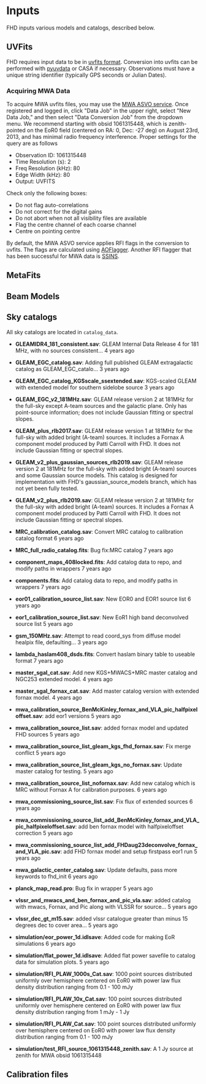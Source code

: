 # Inputs <br />
FHD inputs various models and catalogs, described below.

## UVFits <br />
FHD requires input data to be in [uvfits format](ftp://ftp.aoc.nrao.edu/pub/software/aips/TEXT/PUBL/AIPSMEM117.PDF). Conversion into uvfits can be performed with [pyuvdata](https://github.com/RadioAstronomySoftwareGroup/pyuvdata) or CASA if necessary. Observations must have a unique string identifier (typically GPS seconds or Julian Dates). 

### Acquiring MWA Data <br />
To acquire MWA uvfits files, you may use the [MWA ASVO service](https://asvo.mwatelescope.org/dashboard). Once registered and logged in, click "Data Job" in the upper right, select "New Data Job," and then select "Data Conversion Job" from the dropdown menu. We recommend starting with obsid 1061315448, which is zenith-pointed on the EoR0 field (centered on RA: 0, Dec: -27 deg) on August 23rd, 2013, and has minimal radio frequency interference. Proper settings for the query are as follows

 - Observation ID: 1061315448
 - Time Resolution (s): 2 
 - Freq Resolution (kHz): 80
 - Edge Width (kHz): 80
 - Output: UVFITS
 
Check only the following boxes:

 - Do not flag auto-correlations
 - Do not correct for the digital gains
 - Do not abort when not all visibility files are available
 - Flag the centre channel of each coarse channel
 - Centre on pointing centre

By default, the MWA ASVO service applies RFI flags in the conversion to uvfits. The flags are calculated using [AOFlagger](https://sourceforge.net/projects/aoflagger/). Another RFI flagger that has been successful for MWA data is [SSINS](https://github.com/mwilensky768/SSINS).

## MetaFits <br />

## Beam Models <br />

## Sky catalogs <br />
All sky catalogs are located in `catalog_data`.

* **GLEAMIDR4_181_consistent.sav**:	GLEAM Internal Data Release 4 for 181 MHz, with no sources consistent…	4 years ago
* **GLEAM_EGC_catalog.sav**:	Adding full published GLEAM extragalactic catalog as GLEAM_EGC_catalo…	3 years ago
* **GLEAM_EGC_catalog_KGSscale_ssextended.sav**:	KGS-scaled GLEAM with extended model for southern sidelobe source	3 years ago
* **GLEAM_EGC_v2_181MHz.sav**:	GLEAM release version 2 at 181MHz for the full-sky except A-team sources and the galactic plane. Only has point-source information; does not include Gaussian fitting or spectral slopes.
* **GLEAM_plus_rlb2017.sav**:	GLEAM release version 1 at 181MHz for the full-sky with added bright (A-team) sources. It includes a Fornax A component model produced by Patti Carroll with FHD. It does not include Gaussian fitting or spectral slopes.
* **GLEAM_v2_plus_gaussian_sources_rlb2019.sav**:	GLEAM release version 2 at 181MHz for the full-sky with added bright (A-team) sources and some Gaussian source models. This catalog is designed for implementation with FHD's gaussian_source_models branch, which has not yet been fully tested.
* **GLEAM_v2_plus_rlb2019.sav**: GLEAM release version 2 at 181MHz for the full-sky with added bright (A-team) sources. It includes a Fornax A component model produced by Patti Carroll with FHD. It does not include Gaussian fitting or spectral slopes.
* **MRC_calibration_catalog.sav**:	Convert MRC catalog to calibration catalog format	6 years ago
* **MRC_full_radio_catalog.fits**:	Bug fix:MRC catalog	7 years ago
* **component_maps_408locked.fits**:	Add catalog data to repo, and modify paths in wrappers	7 years ago
* **components.fits**:	Add catalog data to repo, and modify paths in wrappers	7 years ago
* **eor01_calibration_source_list.sav**:	New EOR0 and EOR1 source list	6 years ago
* **eor1_calibration_source_list.sav**:	New EoR1 high band deconvolved source list	5 years ago
* **gsm_150MHz.sav**:	Attempt to read coord_sys from diffuse model healpix file, defaulting…	3 years ago
* **lambda_haslam408_dsds.fits**:	Convert haslam binary table to useable format	7 years ago
* **master_sgal_cat.sav**:	Add new KGS+MWACS+MRC master catalog and NGC253 extended model.	4 years ago
* **master_sgal_fornax_cat.sav**:	Add master catalog version with extended fornax model.	4 years ago
* **mwa_calibration_source_BenMcKinley_fornax_and_VLA_pic_halfpixeloffset.sav**:	add eor1 versions	5 years ago
* **mwa_calibration_source_list.sav**:	added fornax model and updated FHD sources	5 years ago
* **mwa_calibration_source_list_gleam_kgs_fhd_fornax.sav**:	Fix merge conflict	5 years ago
* **mwa_calibration_source_list_gleam_kgs_no_fornax.sav**:	Update master catalog for testing.	5 years ago
* **mwa_calibration_source_list_nofornax.sav**:	Add new catalog which is MRC without Fornax A for calibration purposes.	6 years ago
* **mwa_commissioning_source_list.sav**:	Fix flux of extended sources	6 years ago
* **mwa_commissioning_source_list_add_BenMcKinley_fornax_and_VLA_pic_halfpixeloffset.sav**:	add ben fornax model with halfpixeloffset correction	5 years ago
* **mwa_commissioning_source_list_add_FHDaug23deconvolve_fornax_and_VLA_pic.sav**:	add FHD fornax model and setup firstpass eor1 run	5 years ago
* **mwa_galactic_center_catalog.sav**:	Update defaults, pass more keywords to fhd_init	6 years ago
* **planck_map_read.pro**:	Bug fix in wrapper	5 years ago
* **vlssr_and_mwacs_and_ben_fornax_and_pic_vla.sav**:	added catalog with mwacs, Fornax, and Pic along with VLSSR for source…	5 years ago
* **vlssr_dec_gt_m15.sav**:	added vlssr catalogue greater than minus 15 degrees dec to cover area…	5 years ago

* **simulation/eor_power_1d.idlsave**:	Added code for making EoR simulations	6 years ago
* **simulation/flat_power_1d.idlsave**:	Added flat power savefile to catalog data for simulation plots.	5 years ago
* **simulation/RFI_PLAW_1000s_Cat.sav**:	1000 point sources distributed uniformly over hemisphere centered on EoR0 with power law flux density distribution ranging from 0.1 - 100 mJy
* **simulation/RFI_PLAW_10x_Cat.sav**:	100 point sources distributed uniformly over hemisphere centered on EoR0 with power law flux density distribution ranging from 1 mJy - 1 Jy
* **simulation/RFI_PLAW_Cat.sav**:	100 point sources distributed uniformly over hemisphere centered on EoR0 with power law flux density distribution ranging from 0.1 - 100 mJy
* **simulation/test_RFI_source_1061315448_zenith.sav**: A 1 Jy source at zenith for MWA obsid 1061315448

## Calibration files <br />
